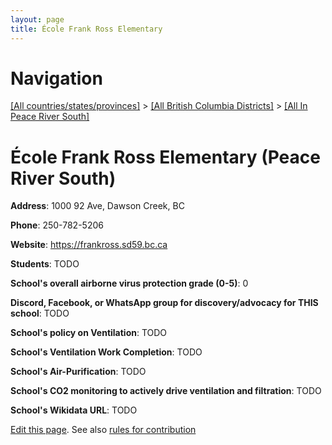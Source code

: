 ```yaml
---
layout: page
title: École Frank Ross Elementary
---
```

# Navigation

[[All countries/states/provinces]](../../..) > [[All British Columbia Districts]](../..) > [[All In Peace River South]](..)

# École Frank Ross Elementary (Peace River South)

**Address**: 1000 92 Ave, Dawson Creek, BC

**Phone**: 250-782-5206

**Website**: <https://frankross.sd59.bc.ca>

**Students**: TODO

**School's overall airborne virus protection grade (0-5)**: 0

**Discord, Facebook, or WhatsApp group for discovery/advocacy for THIS school**: TODO

**School's policy on Ventilation**: TODO

**School's Ventilation Work Completion**: TODO

**School's Air-Purification**: TODO

**School's CO2 monitoring to actively drive ventilation and filtration**: TODO

**School's Wikidata URL**: TODO


[Edit this page](https://github.com/ventilate-schools/BC/edit/main/./Peace_River_South/École_Frank_Ross_Elementary.md). See also [rules for contribution](../../../contribution-rules/)
